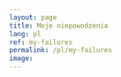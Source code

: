 ```yaml
---
layout: page
title: Moje niepowodzenia
lang: pl
ref: my-failures
permalink: /pl/my-failures
image:
---
```

